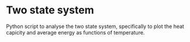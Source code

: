 # Two state system

Python script to analyse the two state system, specifically to plot the heat capicity and average energy as functions of temperature.
